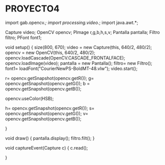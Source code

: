 # PROYECTO4
import gab.opencv.*;
import processing.video.*;
import java.awt.*;




Capture video;
OpenCV opencv;
PImage r,g,b,h,s,v;
Pantalla pantalla;
Filtro filtro;
PFont font1;


void setup() {
  size(800, 670);
  video = new Capture(this, 640/2, 480/2);
  opencv = new OpenCV(this, 640/2, 480/2);
  opencv.loadCascade(OpenCV.CASCADE_FRONTALFACE);  
  opencv.loadImage(video);
  pantalla = new Pantalla();
 filtro= new Filtro();
 font1= loadFont("CourierNewPS-BoldMT-48.vlw");
 video.start();
 
 
 r= opencv.getSnapshot(opencv.getR());
 g= opencv.getSnapshot(opencv.getG());
 b = opencv.getSnapshot(opencv.getB());
  
 
  opencv.useColor(HSB);
 
 h= opencv.getSnapshot(opencv.getR());
 s= opencv.getSnapshot(opencv.getG());
 v= opencv.getSnapshot(opencv.getB());
 

}

void draw() {
 pantalla.display();
 filtro.filt();
}

void captureEvent(Capture c) {
  c.read();
 

}
